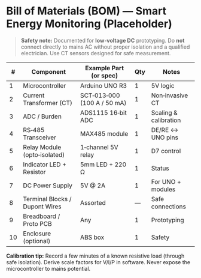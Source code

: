 # Bill of Materials (BOM) — Smart Energy Monitoring (Placeholder)

> **Safety note:** Documented for **low‑voltage DC** prototyping. Do **not** connect directly to mains AC without proper isolation and a qualified electrician. Use CT sensors designed for safe measurement.

| # | Component                              | Example Part (or spec)        | Qty | Notes |
|---|----------------------------------------|-------------------------------|-----|------|
| 1 | Microcontroller                         | Arduino UNO R3                | 1   | 5V logic |
| 2 | Current Transformer (CT)                | SCT‑013‑000 (100 A / 50 mA)   | 1   | Non‑invasive CT |
| 3 | ADC / Burden                            | ADS1115 16‑bit ADC            | 1   | Scaling & calibration |
| 4 | RS‑485 Transceiver                      | MAX485 module                 | 1   | DE/RE ↔ UNO pins |
| 5 | Relay Module (opto‑isolated)            | 1‑channel 5V relay            | 1   | D7 control |
| 6 | Indicator LED + Resistor                | 5mm LED + 220 Ω               | 1   | Status |
| 7 | DC Power Supply                         | 5V @ 2A                       | 1   | For UNO + modules |
| 8 | Terminal Blocks / Dupont Wires          | Assorted                      | —   | Safe connections |
| 9 | Breadboard / Proto PCB                  | Any                           | 1   | Prototyping |
|10 | Enclosure (optional)                    | ABS box                       | 1   | Safety |

**Calibration tip:** Record a few minutes of a known resistive load (through safe isolation). Derive scale factors for V/I/P in software. Never expose the microcontroller to mains potential.
